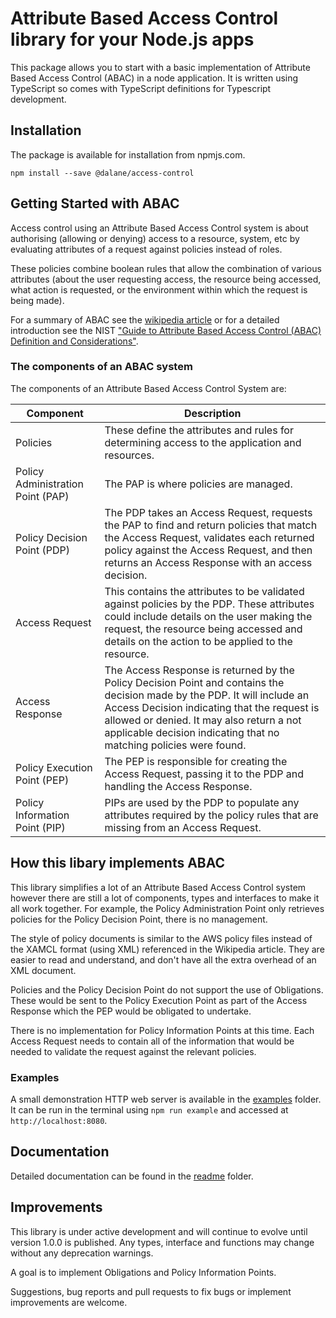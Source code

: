 # Attribute Based Access Control library for your Node.js apps

This package allows you to start with a basic implementation of Attribute Based
Access Control (ABAC) in a node application. It is written using TypeScript so
comes with TypeScript definitions for Typescript development.

## Installation

The package is available for installation from npmjs.com.

```shell
npm install --save @dalane/access-control
```

## Getting Started with ABAC

Access control using an Attribute Based Access Control system is about authorising
(allowing or denying) access to a resource, system, etc by evaluating attributes
of a request against policies instead of roles.

These policies combine boolean rules that allow the combination of various
attributes (about the user requesting access, the resource being accessed, what
action is requested, or the environment within which the request is being made).

For a summary of ABAC see the [wikipedia article](https://en.wikipedia.org/wiki/Attribute-based_access_control) or for a detailed introduction see the NIST ["Guide to Attribute Based Access Control (ABAC) Definition and Considerations"](https://nvlpubs.nist.gov/nistpubs/specialpublications/NIST.SP.800-162.pdf).

### The components of an ABAC system

The components of an Attribute Based Access Control System are:

| Component              | Description
|---                     |---
| Policies               | These define the attributes and rules for determining access to the application and resources.
| Policy Administration Point (PAP) | The PAP is where policies are managed.
| Policy Decision Point (PDP)  | The PDP takes an Access Request, requests the PAP to find and return policies that match the Access Request, validates each returned policy against the Access Request, and then returns an Access Response with an access decision.
| Access Request         | This contains the attributes to be validated against policies by the PDP. These attributes could include details on the user making the request, the resource being accessed and details on the action to be applied to the resource.
| Access Response        | The Access Response is returned by the Policy Decision Point and contains the decision made by the PDP. It will include an Access Decision indicating that the request is allowed or denied. It may also return a not applicable decision indicating that no matching policies were found.
| Policy Execution Point (PEP) | The PEP is responsible for creating the Access Request, passing it to the PDP and handling the Access Response.
| Policy Information Point (PIP) | PIPs are used by the PDP to populate any attributes required by the policy rules that are missing from an Access Request.

## How this libary implements ABAC

This library simplifies a lot of an Attribute Based Access Control system however
there are still a lot of components, types and interfaces to make it all work
together. For example, the Policy Administration Point only retrieves policies
for the Policy Decision Point, there is no management.

The style of policy documents is similar to the AWS policy files instead of
the XAMCL format (using XML) referenced in the Wikipedia article. They are easier
to read and understand, and don't have all the extra overhead of an XML document.

Policies and the Policy Decision Point do not support the use of Obligations. These
would be sent to the Policy Execution Point as part of the Access Response which
the PEP would be obligated to undertake.

There is no implementation for Policy Information Points at this time. Each
Access Request needs to contain all of the information that would be needed
to validate the request against the relevant policies.

### Examples

A small demonstration HTTP web server is available in the [examples](https://github.com/dalane/access-control/tree/master/examples/web) folder. It can be run in the
terminal using ```npm run example``` and accessed at ```http://localhost:8080```.

## Documentation

Detailed documentation can be found in the [readme](https://github.com/dalane/access-control/tree/master/readme/index.md) folder.

## Improvements

This library is under active development and will continue to evolve until version
1.0.0 is published. Any types, interface and functions may
change without any deprecation warnings.

A goal is to implement Obligations and Policy Information Points.

Suggestions, bug reports and pull requests to fix bugs or implement improvements
are welcome.
